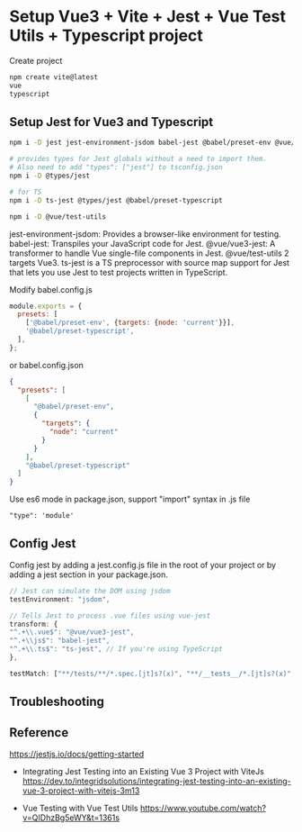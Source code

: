 # Setup Vue3 + Vite + Jest + Vue Test Utils + Typescript project

Create project
```sh
npm create vite@latest
vue
typescript
```


## Setup Jest for Vue3 and Typescript
```sh
npm i -D jest jest-environment-jsdom babel-jest @babel/preset-env @vue/vue3-jest 

# provides types for Jest globals without a need to import them.
# Also need to add "types": ["jest"] to tsconfig.json 
npm i -D @types/jest

# for TS
npm i -D ts-jest @types/jest @babel/preset-typescript

npm i -D @vue/test-utils
```
jest-environment-jsdom: Provides a browser-like environment for testing.
babel-jest: Transpiles your JavaScript code for Jest.
@vue/vue3-jest: A transformer to handle Vue single-file components in Jest.
@vue/test-utils 2 targets Vue3.
ts-jest is a TS preprocessor with source map support for Jest that lets you use Jest to test projects written in TypeScript.


Modify babel.config.js
```js
module.exports = {
  presets: [
    ['@babel/preset-env', {targets: {node: 'current'}}],
    '@babel/preset-typescript',
  ],
};
```
or babel.config.json
```json
{
  "presets": [
    [
      "@babel/preset-env",
      {
        "targets": {
          "node": "current"
        }
      }
    ],
    "@babel/preset-typescript"
  ]
}
```

Use es6 mode in package.json, support "import" syntax in .js file
```
"type": 'module'
```

## Config Jest
Config jest by adding a jest.config.js file in the root of your project or by adding a jest section in your package.json.
```js
// Jest can simulate the DOM using jsdom
testEnvironment: "jsdom",

// Tells Jest to process .vue files using vue-jest
transform: {
"^.+\\.vue$": "@vue/vue3-jest",
"^.+\\js$": "babel-jest",
"^.+\\.ts$": "ts-jest", // If you're using TypeScript
},

testMatch: ["**/tests/**/*.spec.[jt]s?(x)", "**/__tests__/*.[jt]s?(x)", "**/*.spec.[jt]s?(x)"],
```

## Troubleshooting




## Reference

https://jestjs.io/docs/getting-started

- Integrating Jest Testing into an Existing Vue 3 Project with ViteJs
https://dev.to/integridsolutions/integrating-jest-testing-into-an-existing-vue-3-project-with-vitejs-3m13

- Vue Testing with Vue Test Utils
https://www.youtube.com/watch?v=QIDhzBg5eWY&t=1361s
